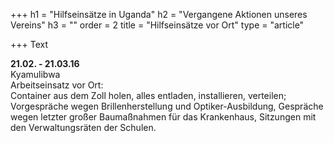 +++
h1 = "Hilfseinsätze in Uganda"
h2 = "Vergangene Aktionen unseres Vereins"
h3 = ""
order = 2
title = "Hilfseinsätze vor Ort"
type = "article"

+++
Text

**21.02. - 21.03.16**  
Kyamulibwa  
Arbeitseinsatz vor Ort:  
Container aus dem Zoll holen, alles entladen, installieren, verteilen; Vorgespräche wegen Brillenherstellung und Optiker-Ausbildung, Gespräche wegen letzter großer Baumaßnahmen für das Krankenhaus, Sitzungen mit den Verwaltungsräten der Schulen.